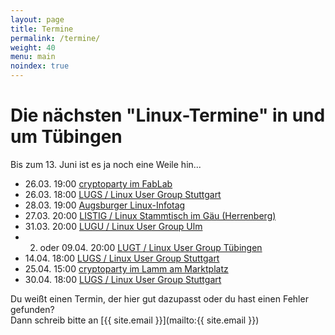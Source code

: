 ```yaml
---
layout: page
title: Termine
permalink: /termine/
weight: 40
menu: main
noindex: true
---
```


# Die nächsten "Linux-Termine" in und um Tübingen

Bis zum 13. Juni ist es ja noch eine Weile hin...

* 26.03. 19:00 <a href="https://www.fablab-neckar-alb.org/?tribe_events=cryptoparty-2" target="_blank">cryptoparty im FabLab</a>
* 26.03. 18:00 <a href="http://lug-s.org" target="_blank">LUGS / Linux User Group Stuttgart</a>
* 28.03. 19:00 <a href="http://www.luga.de/Aktionen/LIT-2015/" target="_blank">Augsburger Linux-Infotag</a>
* 27.03. 20:00 <a href="http://www.listig.org" target="_blank">LISTIG / Linux Stammtisch im Gäu (Herrenberg)</a>
* 31.03. 20:00 <a href="http://www.lugulm.de" target="_blank">LUGU / Linux User Group Ulm</a>
* 02. oder 09.04. 20:00 <a href="http://tuebingen.linux.de" target="_blank">LUGT / Linux User Group Tübingen</a>
* 14.04. 18:00 <a href="http://lug-s.org" target="_blank">LUGS / Linux User Group Stuttgart</a>
* 25.04. 15:00 <a href="https://www.cryptoparty-tuebingen.de" target="_blank">cryptoparty im Lamm am Marktplatz</a>
* 30.04. 18:00 <a href="http://lug-s.org" target="_blank">LUGS / Linux User Group Stuttgart</a>

Du weißt einen Termin, der hier gut dazupasst oder du hast einen Fehler gefunden?<br />
Dann schreib bitte an [{{ site.email }}](mailto:{{ site.email }})

